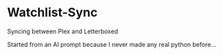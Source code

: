 # Watchlist-Sync
Syncing between Plex and Letterboxed

Started from an AI prompt because I never made any real python before...